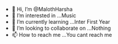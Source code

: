 - 👋 Hi, I’m @MalothHarsha
- 👀 I’m interested in ...Music
- 🌱 I’m currently learning ...Inter First Year
- 💞️ I’m looking to collaborate on ...Nothing
- 📫 How to reach me ...You cant reach me

<!---
MalothHarsha/MalothHarsha is a ✨ special ✨ repository because its `README.md` (this file) appears on your GitHub profile.
You can click the Preview link to take a look at your changes.
--->
